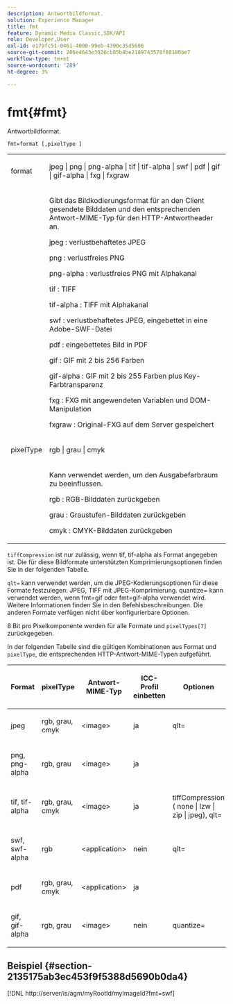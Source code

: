 ```yaml
---
description: Antwortbildformat.
solution: Experience Manager
title: fmt
feature: Dynamic Media Classic,SDK/API
role: Developer,User
exl-id: e179fc51-0461-4000-99eb-4390c35d5606
source-git-commit: 206e4643e3926cb85b4be2189743578f88180be7
workflow-type: tm+mt
source-wordcount: '289'
ht-degree: 3%

---
```


# fmt{#fmt}

Antwortbildformat.

`fmt=format [,pixelType ]`

<table id="simpletable_66FAABB7BD7A4BBB815A570BEA4C1AE8"> 
 <tr class="strow"> 
  <td class="stentry"> <p><span class="codeph"> <span class="varname"> format</span> </span> </p></td> 
  <td class="stentry"> <p><span class="codeph"> jpeg | png | png-alpha | tif | tif-alpha | swf | pdf | gif | gif-alpha | fxg | fxgraw</span> </p></td> 
 </tr> 
 <tr class="strow"> 
  <td class="stentry"></td> 
  <td class="stentry"> <p> Gibt das Bildkodierungsformat für an den Client gesendete Bilddaten und den entsprechenden Antwort-MIME-Typ für den HTTP-Antwortheader an. </p> <p> <span class="codeph">  jpeg  </span>: verlustbehaftetes JPEG </p> <p> <span class="codeph"> png  </span>: verlustfreies PNG </p> <p> <span class="codeph"> png-alpha  </span>: verlustfreies PNG mit Alphakanal </p> <p> <span class="codeph">  tif  </span>: TIFF </p> <p> <span class="codeph"> tif-alpha  </span>: TIFF mit Alphakanal </p> <p> <span class="codeph">  swf  </span>: verlustbehaftetes JPEG, eingebettet in eine Adobe-SWF-Datei </p> <p> <span class="codeph"> pdf  </span>: eingebettetes Bild in PDF </p> <p> <span class="codeph"> gif  </span>: GIF mit 2 bis 256 Farben </p> <p> <span class="codeph"> gif-alpha  </span>: GIF mit 2 bis 255 Farben plus Key-Farbtransparenz </p> <p> <span class="codeph"> fxg  </span>: FXG mit angewendeten Variablen und DOM-Manipulation </p> <p> <span class="codeph">  fxgraw  </span>: Original-FXG auf dem Server gespeichert </p> </td> 
 </tr> 
 <tr class="strow"> 
  <td class="stentry"> <p><span class="codeph"> <span class="varname"> pixelType</span> </span> </p></td> 
  <td class="stentry"> <p><span class="codeph"> rgb | grau | cmyk</span> </p></td> 
 </tr> 
 <tr class="strow"> 
  <td class="stentry"></td> 
  <td class="stentry"> <p> Kann verwendet werden, um den Ausgabefarbraum zu beeinflussen. </p> <p> <span class="codeph">  rgb  </span>: RGB-Bilddaten zurückgeben </p> <p> <span class="codeph"> grau  </span>: Graustufen-Bilddaten zurückgeben </p> <p> <span class="codeph"> cmyk  </span>: CMYK-Bilddaten zurückgeben </p> </td> 
 </tr> 
</table>

`tiffCompression` ist nur zulässig, wenn tif, tif-alpha als Format angegeben ist. Die für diese Bildformate unterstützten Komprimierungsoptionen finden Sie in der folgenden Tabelle.

`qlt=` kann verwendet werden, um die JPEG-Kodierungsoptionen für diese Formate festzulegen: JPEG, TIFF mit JPEG-Komprimierung. quantize= kann verwendet werden, wenn fmt=gif oder fmt=gif-alpha verwendet wird. Weitere Informationen finden Sie in den Befehlsbeschreibungen. Die anderen Formate verfügen nicht über konfigurierbare Optionen.

8 Bit pro Pixelkomponente werden für alle Formate und `pixelTypes[7]` zurückgegeben.

In der folgenden Tabelle sind die gültigen Kombinationen aus Format und `pixelType`, die entsprechenden HTTP-Antwort-MIME-Typen aufgeführt.

<table id="table_54AFE58185004C74971EFBA845E177B6"> 
 <thead> 
  <tr> 
   <th colname="col1" class="entry"> <p><span class="varname"> Format</span> </p> </th> 
   <th colname="col2" class="entry"> <p><span class="varname"> pixelType</span> </p> </th> 
   <th colname="col3" class="entry"> <p>Antwort-MIME-Typ </p> </th> 
   <th colname="col4" class="entry"> <p>ICC-Profil einbetten </p> </th> 
   <th colname="col5" class="entry"> <p>Optionen </p> </th> 
  </tr> 
 </thead>
 <tbody> 
  <tr> 
   <td> <p>jpeg </p> </td> 
   <td> <p>rgb, grau, cmyk </p> </td> 
   <td> <p>&lt;image&gt; </p> </td> 
   <td> <p>ja </p> </td> 
   <td> <p><span class="codeph"> qlt=</span> </p> </td> 
  </tr> 
  <tr> 
   <td> <p>png, png-alpha </p> </td> 
   <td> <p>rgb, grau </p> </td> 
   <td> <p>&lt;image&gt; </p> </td> 
   <td> <p>ja </p> </td> 
   <td> <p> </p> </td> 
  </tr> 
  <tr> 
   <td> <p>tif, tif-alpha </p> </td> 
   <td> <p>rgb, grau, cmyk </p> </td> 
   <td> <p>&lt;image&gt; </p> </td> 
   <td> <p>ja </p> </td> 
   <td> <p><span class="codeph"> <span class="varname"> tiffCompression</span> ( none | lzw | zip | jpeg), qlt=</span> </p> </td> 
  </tr> 
  <tr> 
   <td> <p>swf, swf-alpha </p> </td> 
   <td> <p>rgb </p> </td> 
   <td> <p>&lt;application&gt; </p> </td> 
   <td> <p>nein </p> </td> 
   <td> <p><span class="codeph"> qlt=  </span> </p> </td> 
  </tr> 
  <tr> 
   <td> <p>pdf </p> </td> 
   <td> <p>rgb, grau, cmyk </p> </td> 
   <td> <p>&lt;application&gt; </p> </td> 
   <td> <p>ja </p> </td> 
   <td> <p> </p> </td> 
  </tr> 
  <tr> 
   <td> <p>gif, gif-alpha </p> </td> 
   <td> <p>rgb, grau </p> </td> 
   <td> <p>&lt;image&gt; </p> </td> 
   <td> <p>nein </p> </td> 
   <td> <p><span class="codeph"> quantize=</span> </p> </td> 
  </tr> 
 </tbody> 
</table>

## Beispiel {#section-2135175ab3ec453f9f5388d5690b0da4}

[!DNL http://server/is/agm/myRootId/myImageId?fmt=swf]
